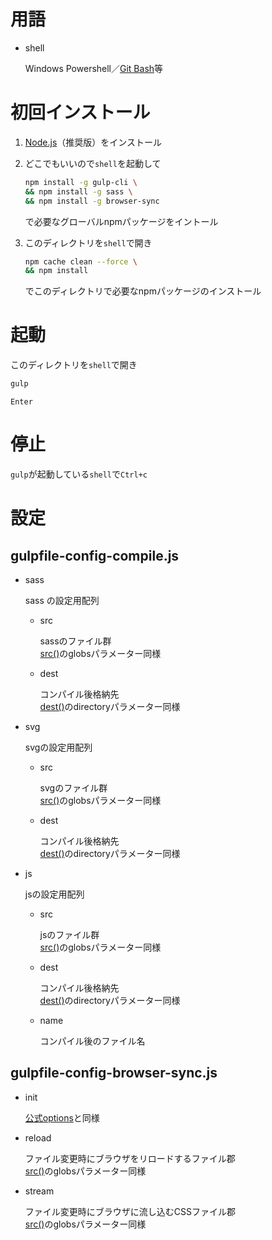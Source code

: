 # 用語

- shell

  Windows Powershell／[Git Bash](https://gitforwindows.org/)等

# 初回インストール

1. [Node.js](https://nodejs.org/ja/)（推奨版）をインストール

2. どこでもいいので`shell`を起動して

    ``` sh
    npm install -g gulp-cli \
    && npm install -g sass \
    && npm install -g browser-sync
    ```

    で必要なグローバルnpmパッケージをイントール

3. このディレクトリを`shell`で開き

    ``` sh
    npm cache clean --force \
    && npm install
    ```

    でこのディレクトリで必要なnpmパッケージのインストール

# 起動

このディレクトリを`shell`で開き

``` sh
gulp
```

`Enter`

# 停止

`gulp`が起動している`shell`で`Ctrl+c`

# 設定

## gulpfile-config-compile.js
- sass

  sass の設定用配列

  - src

    sassのファイル群
    <br>[src()](https://gulpjs.com/docs/en/api/src)のglobsパラメーター同様

  - dest

    コンパイル後格納先
    <br>[dest()](https://gulpjs.com/docs/en/api/dest)のdirectoryパラメーター同様

- svg

  svgの設定用配列

  - src

    svgのファイル群
    <br>[src()](https://gulpjs.com/docs/en/api/src)のglobsパラメーター同様

  - dest

    コンパイル後格納先
    <br>[dest()](https://gulpjs.com/docs/en/api/dest)のdirectoryパラメーター同様

- js

  jsの設定用配列

  - src

    jsのファイル群
    <br>[src()](https://gulpjs.com/docs/en/api/src)のglobsパラメーター同様

  - dest

    コンパイル後格納先
    <br>[dest()](https://gulpjs.com/docs/en/api/dest)のdirectoryパラメーター同様

  - name

    コンパイル後のファイル名

## gulpfile-config-browser-sync.js
- init

  [公式options](https://browsersync.io/docs/options)と同様

- reload

  ファイル変更時にブラウザをリロードするファイル郡
  <br>[src()](https://gulpjs.com/docs/en/api/src)のglobsパラメーター同様

- stream

  ファイル変更時にブラウザに流し込むCSSファイル郡
  <br>[src()](https://gulpjs.com/docs/en/api/src)のglobsパラメーター同様
